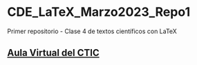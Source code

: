 # CDE_LaTeX_Marzo2023_Repo1
Primer repositorio - Clase 4 de textos científicos con LaTeX
## [Aula Virtual del CTIC](https://www.ctic-virtual.uni.edu.pe)
